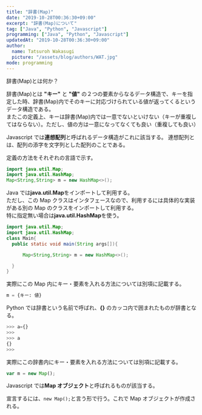 ```yaml
---
title: "辞書(Map)"
date: "2019-10-28T00:36:30+09:00"
excerpt: "辞書(Map)について"
tag: ["Java", "Python", "Javascript"]
programming: ["Java", "Python", "Javascript"]
updatedAt: "2019-10-28T00:36:30+09:00"
author:
  name: Tatsuroh Wakasugi
  picture: "/assets/blog/authors/WAT.jpg"
mode: programming
---
```


辞書(Map)とは何か？

辞書(Map)とは **"キー"** と **"値"** の２つの要素からなるデータ構造で、キーを指定した時、辞書(Map)内でそのキーに対応づけられている値が返ってくるというデータ構造である。  
またこの定義上、キーは辞書(Map)内では一意でないといけない（キーが重複してはならない）。ただし、値の方は一意になってなくても良い（重複しても良い）

Javascript では**連想配列**と呼ばれるデータ構造がこれに該当する。
連想配列とは、配列の添字を文字列とした配列のことである。

定義の方法をそれぞれの言語で示す。

<div class="note_content_by_programming_language" id="note_content_Java">

```java
import java.util.Map;
import java.util.HashMap;
Map<String,String> m = new HashMap<>();
```

Java では**java.util.Map**をインポートして利用する。  
ただし、この Map クラスはインタフェースなので、利用するには具体的な実装がある別の Map のクラスをインポートして利用する。  
特に指定無い場合は**java.util.HashMap**を使う。

```java
import java.util.Map;
import java.util.HashMap;
class Main{
  public static void main(String args[]){

      Map<String,String> m = new HashMap<>();

  }
}
```

実際にこの Map 内にキー・要素を入れる方法については別項に記載する。

</div>
<div class="note_content_by_programming_language" id="note_content_Python">

```python
m = {キー: 値}
```

Python では辞書という名前で呼ばれ、**{}** のカッコ内で囲まれたものが辞書となる。

```python
>>> a={}
>>>
>>> a
{}
>>>
```

実際にこの辞書内にキー・要素を入れる方法については別項に記載する。

</div>
<div class="note_content_by_programming_language" id="note_content_Javascript">

```javascript
var m = new Map();
```

Javascript では**Map オブジェクト**と呼ばれるものが該当する。

宣言するには、`new Map();`と言う形で行う。これで Map オブジェクトが作成される。

</div>
